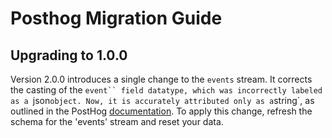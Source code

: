 # Posthog Migration Guide

## Upgrading to 1.0.0

Version 2.0.0 introduces a single change to the `events` stream. It corrects the casting of the `event`` field datatype, which was incorrectly labeled as a `json` object. Now, it is accurately attributed only as a `string`, as outlined in the PostHog [documentation](https://posthog.com/docs/api/events). To apply this change, refresh the schema for the 'events' stream and reset your data.